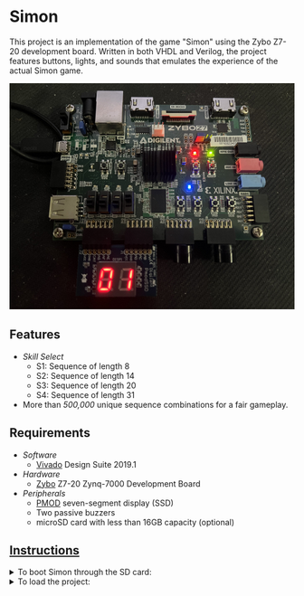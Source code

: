# Simon

This project is an implementation of the game "Simon" using the Zybo Z7-20 development board. Written in both VHDL and Verilog, the project features buttons, lights, and sounds that emulates the experience of the actual Simon game.
<p align="center">
  <img width="600" height="400" src="https://github.com/takatz28/Simon-Game/blob/main/docs/Simon_lvl1.jpg">
</p>


## Features
* _Skill Select_  
  - S1: Sequence of length 8   
  - S2: Sequence of length 14  
  - S3: Sequence of length 20  
  - S4: Sequence of length 31  
* More than _500,000_ unique sequence combinations for a fair gameplay.

## Requirements
* _Software_
  * [Vivado] Design Suite 2019.1
* _Hardware_
  * [Zybo] Z7-20 Zynq-7000 Development Board
* _Peripherals_
  * [PMOD] seven-segment display (SSD)
  * Two passive buzzers
  * microSD card with less than 16GB capacity (optional)
  
## [Instructions]
<details><summary>To boot Simon through the SD card:</summary>

Once the source files are extracted, copy the contents of the ‘sdcard’ folder in the microSD card. Afterwards, insert it into the port underneath the Zybo board. Before turning the board on, make sure that the JP5 jumper is set to SD. When the board is finally powered on, the game loads into idle mode.
</details>
<details><summary>To load the project:</summary>

1. Open Vivado 2019.1.
2. Using the tcl console, type the following:
```tcl
cd <change to extracted_folder>/<verilog or vhdl>
source ./Simon_VHDL.tcl # if using the VHDL IPs, or
source ./Simon_Verilog.tcl # if using the Verilog IPs
```
3. Create a new HDL wrapper for the block design.
4. Run synthesis and implementation, then generate the bitstream.
5. Go to File &gt; Export &gt; Export Hardware. Make sure that the "Include Bitstream" box is marked.
6. Go to File &gt; Launch SDK.
7. Once the SDK is launched, go to File &gt; New &gt; Application Project.
8. Fill up the form with the following details:

Field | Value
--- | :---:
Project Name | "Your preferred name"
OS Platform | Standalone
Hardware Platform | design_1_wrapper_hw_platform_0 
Processor | ps7_cortex a9_0
Language | C

9. Click on Next, select the _Empty_ _Application_ template, then click Finish.
10. Copy the contents of `sdk_files` into the `src` folder under "Project Name". 
11. Under Project Explorer, right-click on the project folder, click on _C/C++_ _Build_ _Settings_.
12. Under _Libraries_, click on *Add*, then type `m`.
13. Program the FPGA.
14. Right-click on the project folder, click on _Run_ _As_ &gt; _Launch_ _On_ _Hardware_ (GDB).
</details>


[Vivado]:
https://www.xilinx.com/support/download/index.html/content/xilinx/en/downloadNav/vivado-design-tools/archive.html
[Zybo]:
https://digilent.com/shop/zybo-z7-zynq-7000-arm-fpga-soc-development-board/
[PMOD]:
https://digilent.com/reference/pmod/pmodssd/start
[Instructions]:
https://github.com/takatz28/Simon-Game/blob/main/docs/Simon_InstructionManual.pdf